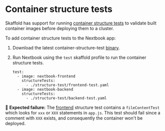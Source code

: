 # Container structure tests
Skaffold has support for running [container structure tests](https://skaffold.dev/docs/pipeline-stages/testers/structure/) to validate built container images before deploying them to a cluster.

To add container structure tests to the Nextbook app:

1. Download the latest container-structure-test [binary](https://github.com/GoogleContainerTools/container-structure-test/releases).


2. Run Nextbook using the `test` skaffold profile to run the container structure tests.

    ```
    test:
      - image: nextbook-frontend
        structureTests:
          - ./structure-test/frontend-test.yaml
      - image: nextbook-backend
        structureTests:
          - ./structure-test/backend-test.yaml
    ```

🚨 **Expected failure:** The [frontend](./frontend-test.yaml) structure test contains a `fileContentTest` which looks for `xxx` or `XXX` statements in `app.js`. This test should fail since a comment with `XXX` exists, and consequently the container won't be deployed.
